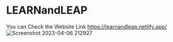 # LEARNandLEAP
You can Check the Website Link
https://learnandleap.netlify.app/
![Screenshot 2023-04-06 212927](https://user-images.githubusercontent.com/64909948/230433862-a4d95250-0e5f-466b-bd82-56f6b0d1a64e.png)

